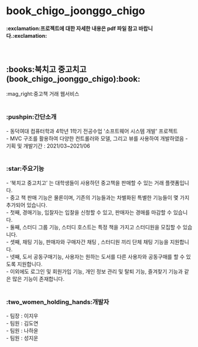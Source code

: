 # book_chigo_joonggo_chigo

<h4>:exclamation:프로젝트에 대한 자세한 내용은 pdf 파일 참고 바랍니다.:exclamation:</h4>

 <br>
<h2>:books:북치고 중고치고(book_chigo_joonggo_chigo):book:</h2>
:mag_right:중고책 거래 웹서비스<br>

<br>
<h3>:pushpin:간단소개</h3>
- 동덕여대 컴퓨터학과 4학년 1학기 전공수업 '소프트웨어 시스템 개발' 프로젝트<br>
- MVC 구조를 활용하여 다양한 컨트롤러와 모델, 그리고 뷰를 사용하여 개발하였음
- 기획 및 개발기간 : 2021/03~2021/06<br>

<br>
<h3>:star:주요기능</h3>
- ‘북치고 중고치고’ 는 대학생들이 사용하던 중고책을 판매할 수 있는 거래 플랫폼입니다.<br>
- 중고 책 판매 기능은 물론이며, 기존의 기능들과는 차별화된 특별한 기능들이 몇 가지 추가되어 있습니다.<br>
- 첫째, 경매기능, 입찰자는 입찰을 신청할 수 있고, 판매자는 경매를 마감할 수 있습니다.<br>
- 둘째, 스터디 그룹 기능, 스터디 호스트는 특정 책을 가지고 스터디원을 모집할 수 있습니다.<br>
- 셋째, 채팅 기능, 판매자와 구매자간 채팅 , 스터디원 끼리 단체 채팅 기능을 지원합니다.<br>
- 넷째, 도서 공동구매기능, 사용자는 원하는 도서를 다른 사용자와 공동구매를 할 수 있도록 지원합니다.<br>
- 이외에도 로그인 및 회원가입 기능, 개인 정보 관리 및 탈퇴 기능, 즐겨찾기 기능과 같은 많은 기능이 존재합니다.<br>

<br>
<h3>:two_women_holding_hands:개발자</h3>
- 팀장 : 이지우<br>
- 팀원 : 김도연<br>
- 팀원 : 나하윤<br>
- 팀원 : 성지운<br>
